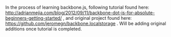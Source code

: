 In the process of learning backbone.js, following tutorial found here: http://adrianmejia.com/blog/2012/09/11/backbone-dot-js-for-absolute-beginners-getting-started/ , and original project found here: https://github.com/jeromegn/backbone.localstorage . Will be adding original additions once tutorial is completed.
